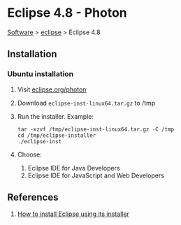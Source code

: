 # Eclipse 4.8 - Photon

[Software](README.md#E) > [eclipse](eclipse.md) > Eclipse 4.8

## Installation

### Ubuntu installation

1. Visit [eclipse.org/photon](https://eclipse.org/photon/)
1. Download `eclipse-inst-linux64.tar.gz` to /tmp
1. Run the installer.  Example:

    ```console
    tar -xzvf /tmp/eclipse-inst-linux64.tar.gz -C /tmp
    cd /tmp/eclipse-installer
    ./eclipse-inst
    ```

1. Choose:
    1. Eclipse IDE for Java Developers
    1. Eclipse IDE for JavaScript and Web Developers

## References

1. [How to install Eclipse using its installer](http://askubuntu.com/questions/695382/how-to-install-eclipse-using-its-installer)
